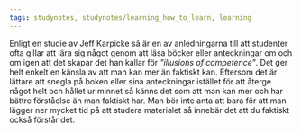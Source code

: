 ```yaml
---
tags: studynotes, studynotes/learning_how_to_learn, learning
---
```


Enligt en studie av Jeff Karpicke så är en av anledningarna till att studenter
ofta gillar att lära sig något genom att läsa böcker eller anteckningar om och
om igen att det skapar det han kallar för _"illusions of competence"_. Det ger
helt enkelt en känsla av att man kan mer än faktiskt kan. Eftersom det är
lättare att snegla på boken eller sina anteckningar istället för att återge
något helt och hållet ur minnet så känns det som att man kan mer och har bättre förståelse än man faktiskt har. Man bör inte anta att bara för att man lägger ner mycket tid på att studera materialet så innebär det att du faktiskt också förstår det.
